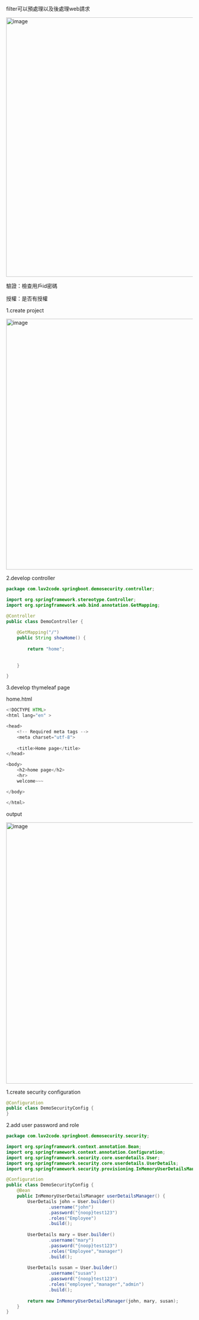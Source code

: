 filter可以預處理以及後處理web請求

<img width="699" alt="image" src="https://github.com/ziuqnnnn44/Spring-MVC-Security/assets/66659394/46ecb42a-d080-4772-9492-8ee6583871bf">


驗證：檢查用戶id密碼

授權：是否有授權

1.create project

<img width="676" alt="image" src="https://github.com/ziuqnnnn44/Spring-MVC-Security/assets/66659394/37ec2f90-b69e-4a97-a051-50e26b4e3946">

2.develop controller

```java
package com.luv2code.springboot.demosecurity.controller;

import org.springframework.stereotype.Controller;
import org.springframework.web.bind.annotation.GetMapping;

@Controller
public class DemoController {
	
	@GetMapping("/")
	public String showHome() {
		
		return "home";
	
		
	}

}
```

3.develop thymeleaf page

home.html

```java
<!DOCTYPE HTML>
<html lang="en" >

<head>
    <!-- Required meta tags -->
    <meta charset="utf-8">
   
	<title>Home page</title>
</head>

<body>
    <h2>home page</h2>
    <hr>
    welcome~~~

</body>

</html>
```

output

<img width="704" alt="image" src="https://github.com/ziuqnnnn44/Spring-MVC-Security/assets/66659394/8321919b-137f-4512-9a99-ac26a3d1fc7a">


1.create security configuration

```java
@Configuration
public class DemoSecurityConfig {
}
```

2.add user password and role

```java
package com.luv2code.springboot.demosecurity.security;

import org.springframework.context.annotation.Bean;
import org.springframework.context.annotation.Configuration;
import org.springframework.security.core.userdetails.User;
import org.springframework.security.core.userdetails.UserDetails;
import org.springframework.security.provisioning.InMemoryUserDetailsManager;

@Configuration
public class DemoSecurityConfig {
	@Bean
	public InMemoryUserDetailsManager userDetailsManager() {
		UserDetails john = User.builder()
				.username("john")
				.password("{noop}test123")
				.roles("Employee")
				.build();
		
		UserDetails mary = User.builder()
				.username("mary")
				.password("{noop}test123")
				.roles("Employee","manager")
				.build();
		
		UserDetails susan = User.builder()
				.username("susan")
				.password("{noop}test123")
				.roles("employee","manager","admin")
				.build();
		
		return new InMemoryUserDetailsManager(john, mary, susan);
	}
}
```
